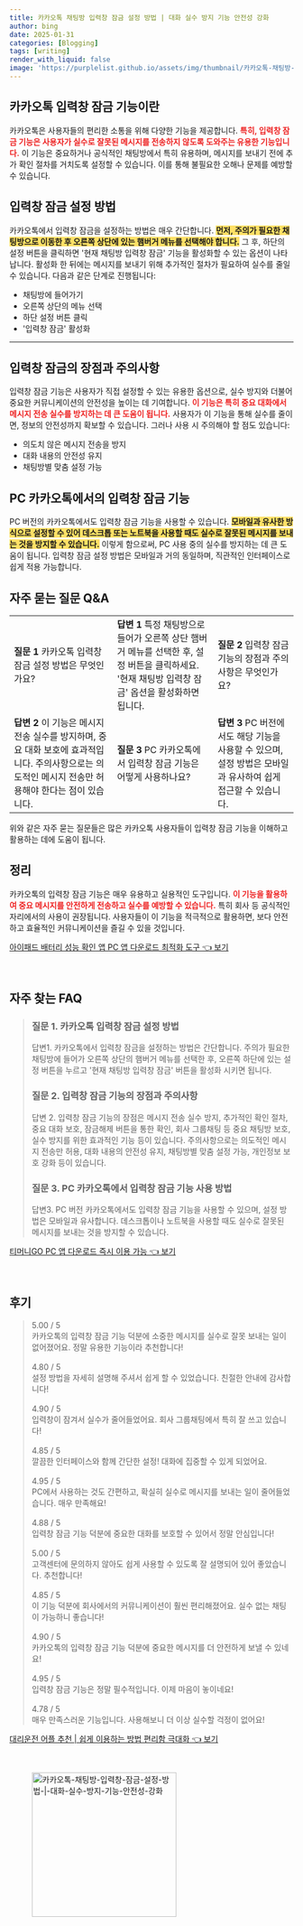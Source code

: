 ```yaml
---
title: 카카오톡 채팅방 입력창 잠금 설정 방법 | 대화 실수 방지 기능 안전성 강화
author: bing
date: 2025-01-31
categories: [Blogging]
tags: [writing]
render_with_liquid: false
image: 'https://purplelist.github.io/assets/img/thumbnail/카카오톡-채팅방-입력창-잠금-설정-방법-|-대화-실수-방지-기능-안전성-강화.webp'
---
```



<h2 id='카카오톡_입력창_잠금_기능이란'>카카오톡 입력창 잠금 기능이란</h2>

<p>카카오톡은 사용자들의 편리한 소통을 위해 다양한 기능을 제공합니다. <b><span style="color: #ee2323;">특히, 입력창 잠금 기능은 사용자가 실수로 잘못된 메시지를 전송하지 않도록 도와주는 유용한 기능입니다.</span></b> 이 기능은 중요하거나 공식적인 채팅방에서 특히 유용하며, 메시지를 보내기 전에 추가 확인 절차를 거치도록 설정할 수 있습니다. 이를 통해 불필요한 오해나 문제를 예방할 수 있습니다.</p>

<h2 id='입력창_잠금_설정_방법'>입력창 잠금 설정 방법</h2>

<p>카카오톡에서 입력창 잠금을 설정하는 방법은 매우 간단합니다. <b><span style="background-color: #ffe066;">먼저, 주의가 필요한 채팅방으로 이동한 후 오른쪽 상단에 있는 햄버거 메뉴를 선택해야 합니다.</span></b> 그 후, 하단의 설정 버튼을 클릭하면 '현재 채팅방 입력창 잠금' 기능을 활성화할 수 있는 옵션이 나타납니다. 활성화 한 뒤에는 메시지를 보내기 위해 추가적인 절차가 필요하여 실수를 줄일 수 있습니다. 다음과 같은 단계로 진행됩니다:</p>

<ul>
    <li>채팅방에 들어가기</li>
    <li>오른쪽 상단의 메뉴 선택</li>
    <li>하단 설정 버튼 클릭</li>
    <li>'입력창 잠금' 활성화</li>
</ul>

<hr />

<h2 id='입력창_잠금의_장점과_주의사항'>입력창 잠금의 장점과 주의사항</h2>

<p>입력창 잠금 기능은 사용자가 직접 설정할 수 있는 유용한 옵션으로, 실수 방지와 더불어 중요한 커뮤니케이션의 안전성을 높이는 데 기여합니다. <b><span style="color: #ee2323;">이 기능은 특히 중요 대화에서 메시지 전송 실수를 방지하는 데 큰 도움이 됩니다.</span></b> 사용자가 이 기능을 통해 실수를 줄이면, 정보의 안전성까지 확보할 수 있습니다. 그러나 사용 시 주의해야 할 점도 있습니다:</p>

<ul>
    <li>의도치 않은 메시지 전송을 방지</li>
    <li>대화 내용의 안전성 유지</li>
    <li>채팅방별 맞춤 설정 가능</li>
</ul>

<h2 id='PC_카카오톡에서의_입력창_잠금_기능'>PC 카카오톡에서의 입력창 잠금 기능</h2>

<p>PC 버전의 카카오톡에서도 입력창 잠금 기능을 사용할 수 있습니다. <b><span style="background-color: #ffe066;">모바일과 유사한 방식으로 설정할 수 있어 데스크톱 또는 노트북을 사용할 때도 실수로 잘못된 메시지를 보내는 것을 방지할 수 있습니다.</span></b> 이렇게 함으로써, PC 사용 중의 실수를 방지하는 데 큰 도움이 됩니다. 입력창 잠금 설정 방법은 모바일과 거의 동일하며, 직관적인 인터페이스로 쉽게 적용 가능합니다.</p>

<h2 id='자주_묻는_질문_QNA'>자주 묻는 질문 Q&A</h2>

<table>
    <tr>
        <td><b>질문 1</b> 카카오톡 입력창 잠금 설정 방법은 무엇인가요?</td>
        <td><b>답변 1</b> 특정 채팅방으로 들어가 오른쪽 상단 햄버거 메뉴를 선택한 후, 설정 버튼을 클릭하세요. '현재 채팅방 입력창 잠금' 옵션을 활성화하면 됩니다.</td>
        <td><b>질문 2</b> 입력창 잠금 기능의 장점과 주의사항은 무엇인가요?</td>
    </tr>
    <tr>
        <td><b>답변 2</b> 이 기능은 메시지 전송 실수를 방지하며, 중요 대화 보호에 효과적입니다. 주의사항으로는 의도적인 메시지 전송만 허용해야 한다는 점이 있습니다.</td>
        <td><b>질문 3</b> PC 카카오톡에서 입력창 잠금 기능은 어떻게 사용하나요?</td>
        <td><b>답변 3</b> PC 버전에서도 해당 기능을 사용할 수 있으며, 설정 방법은 모바일과 유사하여 쉽게 접근할 수 있습니다.</td>
    </tr>
</table>

<p>위와 같은 자주 묻는 질문들은 많은 카카오톡 사용자들이 입력창 잠금 기능을 이해하고 활용하는 데에 도움이 됩니다.</p>

<h2 id='정리'>정리</h2>

<p>카카오톡의 입력창 잠금 기능은 매우 유용하고 실용적인 도구입니다. <b><span style="color: #ee2323;">이 기능을 활용하여 중요 메시지를 안전하게 전송하고 실수를 예방할 수 있습니다.</span></b> 특히 회사 등 공식적인 자리에서의 사용이 권장됩니다. 사용자들이 이 기능을 적극적으로 활용하면, 보다 안전하고 효율적인 커뮤니케이션을 즐길 수 있을 것입니다.</p>


<p><a class="click-button" title="아이패드 배터리 성능 확인 앱 PC 앱 다운로드 최적화 도구" href="https://purplelist.github.io/posts/%EC%95%84%EC%9D%B4%ED%8C%A8%EB%93%9C-%EB%B0%B0%ED%84%B0%EB%A6%AC-%EC%84%B1%EB%8A%A5-%ED%99%95%EC%9D%B8-%EC%95%B1-PC-%EC%95%B1-%EB%8B%A4%EC%9A%B4%EB%A1%9C%EB%93%9C-%EC%B5%9C%EC%A0%81%ED%99%94-%EB%8F%84%EA%B5%AC/" rel="dofollow">아이패드 배터리 성능 확인 앱 PC 앱 다운로드 최적화 도구 👈 보기</a></p><br>
<h2 id='자주_찾는_FAQ'>자주 찾는 FAQ</h2>
<div itemscope="" itemtype="https://schema.org/FAQPage"> 
<blockquote> 
<div itemscope="" itemprop="mainEntity" itemtype="https://schema.org/Question"> 
<h3 itemprop="name">질문 1. 카카오톡 입력창 잠금 설정 방법</h3> 
<div itemscope="" itemprop="acceptedAnswer" itemtype="https://schema.org/Answer"> 
<span itemprop="text"> 
<p>답변1. 카카오톡에서 입력창 잠금을 설정하는 방법은 간단합니다. 주의가 필요한 채팅방에 들어가 오른쪽 상단의 햄버거 메뉴를 선택한 후, 오른쪽 하단에 있는 설정 버튼을 누르고 '현재 채팅방 입력창 잠금' 버튼을 활성화 시키면 됩니다.</p> 
</span> 
</div> 
</div> 

<div itemscope="" itemprop="mainEntity" itemtype="https://schema.org/Question"> 
<h3 itemprop="name">질문 2. 입력창 잠금 기능의 장점과 주의사항</h3> 
<div itemscope="" itemprop="acceptedAnswer" itemtype="https://schema.org/Answer"> 
<span itemprop="text"> 
<p>답변 2. 입력창 잠금 기능의 장점은 메시지 전송 실수 방지, 추가적인 확인 절차, 중요 대화 보호, 잠금해제 버튼을 통한 확인, 회사 그룹채팅 등 중요 채팅방 보호, 실수 방지를 위한 효과적인 기능 등이 있습니다. 주의사항으로는 의도적인 메시지 전송만 허용, 대화 내용의 안전성 유지, 채팅방별 맞춤 설정 가능, 개인정보 보호 강화 등이 있습니다.</p> 
</span> 
</div> 
</div> 

<div itemscope="" itemprop="mainEntity" itemtype="https://schema.org/Question"> 
<h3 itemprop="name">질문 3. PC 카카오톡에서 입력창 잠금 기능 사용 방법</h3> 
<div itemscope="" itemprop="acceptedAnswer" itemtype="https://schema.org/Answer"> 
<span itemprop="text"> 
<p>답변3. PC 버전 카카오톡에서도 입력창 잠금 기능을 사용할 수 있으며, 설정 방법은 모바일과 유사합니다. 데스크톱이나 노트북을 사용할 때도 실수로 잘못된 메시지를 보내는 것을 방지할 수 있습니다.</p> 
</span> 
</div> 
</div> 
</blockquote> 
</div>
<p><a class="click-button" title="티머니GO PC 앱 다운로드 즉시 이용 가능" href="https://purplelist.github.io/posts/%ED%8B%B0%EB%A8%B8%EB%8B%88GO-PC-%EC%95%B1-%EB%8B%A4%EC%9A%B4%EB%A1%9C%EB%93%9C-%EC%A6%89%EC%8B%9C-%EC%9D%B4%EC%9A%A9-%EA%B0%80%EB%8A%A5/" rel="dofollow">티머니GO PC 앱 다운로드 즉시 이용 가능 👈 보기</a></p><br>
<h2 id='후기'>후기</h2>
<div itemscope itemtype="https://schema.org/Product">
  <blockquote>
  <div itemprop="review" itemscope itemtype="https://schema.org/Review">
      <div itemprop="reviewRating" itemscope itemtype="https://schema.org/Rating"> <span itemprop="ratingValue">5.00</span> / <span itemprop="bestRating">5</span> </div>
      <span itemprop="reviewBody">카카오톡의 입력창 잠금 기능 덕분에 소중한 메시지를 실수로 잘못 보내는 일이 없어졌어요. 정말 유용한 기능이라 추천합니다!</span>
  </div>
  <br>
  <div itemprop="review" itemscope itemtype="https://schema.org/Review">
      <div itemprop="reviewRating" itemscope itemtype="https://schema.org/Rating"> <span itemprop="ratingValue">4.80</span> / <span itemprop="bestRating">5</span> </div>
      <span itemprop="reviewBody">설정 방법을 자세히 설명해 주셔서 쉽게 할 수 있었습니다. 친절한 안내에 감사합니다!</span>
  </div>
  <br>
  <div itemprop="review" itemscope itemtype="https://schema.org/Review">
      <div itemprop="reviewRating" itemscope itemtype="https://schema.org/Rating"> <span itemprop="ratingValue">4.90</span> / <span itemprop="bestRating">5</span> </div>
      <span itemprop="reviewBody">입력창이 잠겨서 실수가 줄어들었어요. 회사 그룹채팅에서 특히 잘 쓰고 있습니다!</span>
  </div>
  <br>
  <div itemprop="review" itemscope itemtype="https://schema.org/Review">
      <div itemprop="reviewRating" itemscope itemtype="https://schema.org/Rating"> <span itemprop="ratingValue">4.85</span> / <span itemprop="bestRating">5</span> </div>
      <span itemprop="reviewBody">깔끔한 인터페이스와 함께 간단한 설정! 대화에 집중할 수 있게 되었어요.</span>
  </div>
  <br>
  <div itemprop="review" itemscope itemtype="https://schema.org/Review">
      <div itemprop="reviewRating" itemscope itemtype="https://schema.org/Rating"> <span itemprop="ratingValue">4.95</span> / <span itemprop="bestRating">5</span> </div>
      <span itemprop="reviewBody">PC에서 사용하는 것도 간편하고, 확실히 실수로 메시지를 보내는 일이 줄어들었습니다. 매우 만족해요!</span>
  </div>
  <br>
  <div itemprop="review" itemscope itemtype="https://schema.org/Review">
      <div itemprop="reviewRating" itemscope itemtype="https://schema.org/Rating"> <span itemprop="ratingValue">4.88</span> / <span itemprop="bestRating">5</span> </div>
      <span itemprop="reviewBody">입력창 잠금 기능 덕분에 중요한 대화를 보호할 수 있어서 정말 안심입니다!</span>
  </div>
  <br>
  <div itemprop="review" itemscope itemtype="https://schema.org/Review">
      <div itemprop="reviewRating" itemscope itemtype="https://schema.org/Rating"> <span itemprop="ratingValue">5.00</span> / <span itemprop="bestRating">5</span> </div>
      <span itemprop="reviewBody">고객센터에 문의하지 않아도 쉽게 사용할 수 있도록 잘 설명되어 있어 좋았습니다. 추천합니다!</span>
  </div>
  <br>
  <div itemprop="review" itemscope itemtype="https://schema.org/Review">
      <div itemprop="reviewRating" itemscope itemtype="https://schema.org/Rating"> <span itemprop="ratingValue">4.85</span> / <span itemprop="bestRating">5</span> </div>
      <span itemprop="reviewBody">이 기능 덕분에 회사에서의 커뮤니케이션이 훨씬 편리해졌어요. 실수 없는 채팅이 가능하니 좋습니다!</span>
  </div>
  <br>
  <div itemprop="review" itemscope itemtype="https://schema.org/Review">
      <div itemprop="reviewRating" itemscope itemtype="https://schema.org/Rating"> <span itemprop="ratingValue">4.90</span> / <span itemprop="bestRating">5</span> </div>
      <span itemprop="reviewBody">카카오톡의 입력창 잠금 기능 덕분에 중요한 메시지를 더 안전하게 보낼 수 있네요!</span>
  </div>
  <br>
  <div itemprop="review" itemscope itemtype="https://schema.org/Review">
      <div itemprop="reviewRating" itemscope itemtype="https://schema.org/Rating"> <span itemprop="ratingValue">4.95</span> / <span itemprop="bestRating">5</span> </div>
      <span itemprop="reviewBody">입력창 잠금 기능은 정말 필수적입니다. 이제 마음이 놓이네요!</span>
  </div>
  <br>
  <div itemprop="review" itemscope itemtype="https://schema.org/Review">
      <div itemprop="reviewRating" itemscope itemtype="https://schema.org/Rating"> <span itemprop="ratingValue">4.78</span> / <span itemprop="bestRating">5</span> </div>
      <span itemprop="reviewBody">매우 만족스러운 기능입니다. 사용해보니 더 이상 실수할 걱정이 없어요!</span>
  </div>
  </blockquote>
</div>
<p><a class="click-button" title="대리운전 어플 추천 | 쉽게 이용하는 방법 편리함 극대화" href="https://purplelist.github.io/posts/%EB%8C%80%EB%A6%AC%EC%9A%B4%EC%A0%84-%EC%96%B4%ED%94%8C-%EC%B6%94%EC%B2%9C-%EC%89%BD%EA%B2%8C-%EC%9D%B4%EC%9A%A9%ED%95%98%EB%8A%94-%EB%B0%A9%EB%B2%95-%ED%8E%B8%EB%A6%AC%ED%95%A8-%EA%B7%B9%EB%8C%80%ED%99%94/" rel="dofollow">대리운전 어플 추천 | 쉽게 이용하는 방법 편리함 극대화 👈 보기</a></p><br>
<figure class="image"><img src="https://purplelist.github.io/assets/img/thumbnail/카카오톡-채팅방-입력창-잠금-설정-방법-|-대화-실수-방지-기능-안전성-강화.webp" alt="카카오톡-채팅방-입력창-잠금-설정-방법-|-대화-실수-방지-기능-안전성-강화" width="256" height="256"></figure>